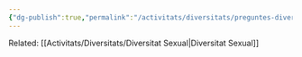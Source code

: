 ```yaml
---
{"dg-publish":true,"permalink":"/activitats/diversitats/preguntes-diversitats/sexualitats/"}
---
```


Related: [[Activitats/Diversitats/Diversitat Sexual\|Diversitat Sexual]]
